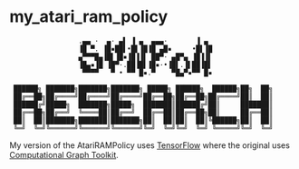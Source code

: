 # my_atari_ram_policy
```
                 .▄▄ ·  ▄· ▄▌ ▐ ▄  ▄▄▄·       ▐ ▄  
                 ▐█ ▀. ▐█▪██▌•█▌▐█▐█ ▄█▪     •█▌▐█ 
                 ▄▀▀▀█▄▐█▌▐█▪▐█▐▐▌ ██▀· ▄█▀▄ ▐█▐▐▌ 
                 ▐█▄▪▐█ ▐█▀·.██▐█▌▐█▪·•▐█▌.▐▌██▐█▌ 
                  ▀▀▀▀   ▀ • ▀▀ █▪.▀    ▀█▄▀▪▀▀ █▪ 

 ██████╗ ███████╗███████╗███████╗ █████╗ ██████╗  ██████╗██╗  ██╗ 
 ██╔══██╗██╔════╝██╔════╝██╔════╝██╔══██╗██╔══██╗██╔════╝██║  ██║ 
 ██████╔╝█████╗  ███████╗█████╗  ███████║██████╔╝██║     ███████║ 
 ██╔══██╗██╔══╝  ╚════██║██╔══╝  ██╔══██║██╔══██╗██║     ██╔══██║ 
 ██║  ██║███████╗███████║███████╗██║  ██║██║  ██║╚██████╗██║  ██║ 
 ╚═╝  ╚═╝╚══════╝╚══════╝╚══════╝╚═╝  ╚═╝╚═╝  ╚═╝ ╚═════╝╚═╝  ╚═╝ 

```
My version of the AtariRAMPolicy uses [TensorFlow](https://github.com/tensorflow/tensorflow) where the original uses [Computational Graph Toolkit](https://github.com/joschu/cgt).  
